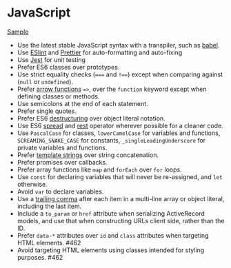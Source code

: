 # JavaScript

[Sample](sample.js)

- Use the latest stable JavaScript syntax with a transpiler, such as [babel].
- Use [ESlint] and [Prettier] for auto-formatting and auto-fixing
- Use [Jest](/testing-jest/) for unit testing
- Prefer ES6 classes over prototypes.
- Use strict equality checks (`===` and `!==`) except when comparing against (`null` or `undefined`).
- Prefer [arrow functions] `=>`, over the `function` keyword except when defining classes or methods.
- Use semicolons at the end of each statement.
- Prefer single quotes.
- Prefer ES6 [destructuring] over object literal notation.
- Use ES6 [spread] and [rest] operator wherever possible for a cleaner code.
- Use `PascalCase` for classes, `lowerCamelCase` for variables and functions, `SCREAMING_SNAKE_CASE` for constants,
  `_singleLeadingUnderscore` for private variables and functions.
- Prefer [template strings] over string concatenation.
- Prefer promises over callbacks.
- Prefer array functions like `map` and `forEach` over `for` loops.
- Use `const` for declaring variables that will never be re-assigned, and `let` otherwise.
- Avoid `var` to declare variables.
- Use a [trailing comma] after each item in a multi-line array or object literal, including the last item.
- Include a `to_param` or `href` attribute when serializing ActiveRecord models, and use that when constructing URLs
  client side, rather than the ID.
- Prefer `data-*` attributes over `id` and `class` attributes when targeting HTML elements. #462
- Avoid targeting HTML elements using classes intended for styling purposes. #462

[babel]: https://babeljs.io/
[eslint]: https://eslint.org/
[prettier]: https://prettier.io/
[template strings]: https://developer.mozilla.org/en-US/docs/Web/JavaScript/Reference/template_strings
[arrow functions]: https://developer.mozilla.org/en-US/docs/Web/JavaScript/Reference/Functions/Arrow_functions
[destructuring]: https://developer.mozilla.org/en-US/docs/Web/JavaScript/Reference/Operators/Destructuring_assignment
[spread]: https://developer.mozilla.org/en-US/docs/Web/JavaScript/Reference/Operators/Spread_syntax
[rest]: https://developer.mozilla.org/en-US/docs/Web/JavaScript/Reference/Functions/rest_parameters
[trailing comma]: /javascript/sample.js#L11
